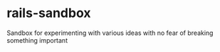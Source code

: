 # rails-sandbox
Sandbox for experimenting with various ideas with no fear of breaking something important
